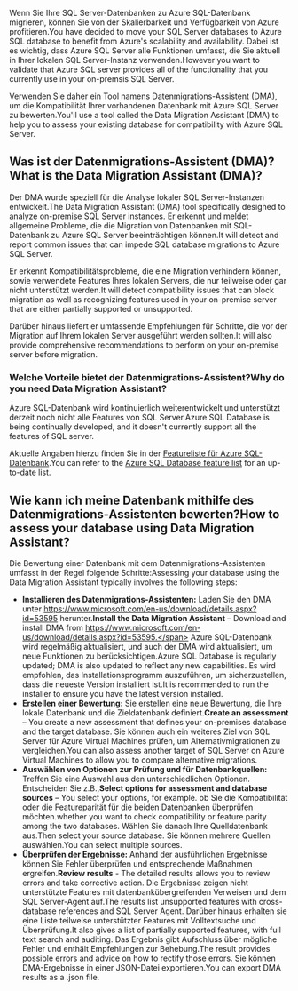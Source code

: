 <span data-ttu-id="620ef-101">Wenn Sie Ihre SQL Server-Datenbanken zu Azure SQL-Datenbank migrieren, können Sie von der Skalierbarkeit und Verfügbarkeit von Azure profitieren.</span><span class="sxs-lookup"><span data-stu-id="620ef-101">You have decided to move your SQL Server databases to Azure SQL database to benefit from Azure's scalability and availability.</span></span> <span data-ttu-id="620ef-102">Dabei ist es wichtig, dass Azure SQL Server alle Funktionen umfasst, die Sie aktuell in Ihrer lokalen SQL Server-Instanz verwenden.</span><span class="sxs-lookup"><span data-stu-id="620ef-102">However you want to validate that Azure SQL server provides all of the functionality that you currently use in your on-premsis SQL Server.</span></span>

<span data-ttu-id="620ef-103">Verwenden Sie daher ein Tool namens Datenmigrations-Assistent (DMA), um die Kompatibilität Ihrer vorhandenen Datenbank mit Azure SQL Server zu bewerten.</span><span class="sxs-lookup"><span data-stu-id="620ef-103">You'll use a tool called the Data Migration Assistant (DMA) to help you to assess your existing database for compatibility with Azure SQL Server.</span></span>

## <a name="what-is-the-data-migration-assistant-dma"></a><span data-ttu-id="620ef-104">Was ist der Datenmigrations-Assistent (DMA)?</span><span class="sxs-lookup"><span data-stu-id="620ef-104">What is the Data Migration Assistant (DMA)?</span></span>

<span data-ttu-id="620ef-105">Der DMA wurde speziell für die Analyse lokaler SQL Server-Instanzen entwickelt.</span><span class="sxs-lookup"><span data-stu-id="620ef-105">The Data Migration Assistant (DMA) tool specifically designed to analyze on-premise SQL Server instances.</span></span> <span data-ttu-id="620ef-106">Er erkennt und meldet allgemeine Probleme, die die Migration von Datenbanken mit SQL-Datenbank zu Azure SQL Server beeinträchtigen können.</span><span class="sxs-lookup"><span data-stu-id="620ef-106">It will detect and report common issues that can impede SQL database migrations to Azure SQL Server.</span></span>

<span data-ttu-id="620ef-107">Er erkennt Kompatibilitätsprobleme, die eine Migration verhindern können, sowie verwendete Features Ihres lokalen Servers, die nur teilweise oder gar nicht unterstützt werden.</span><span class="sxs-lookup"><span data-stu-id="620ef-107">It will detect compatibility issues that can block migration as well as recognizing features used in your on-premise server that are either partially supported or unsupported.</span></span>

<span data-ttu-id="620ef-108">Darüber hinaus liefert er umfassende Empfehlungen für Schritte, die vor der Migration auf Ihrem lokalen Server ausgeführt werden sollten.</span><span class="sxs-lookup"><span data-stu-id="620ef-108">It will also provide comprehensive recommendations to perform on your on-premise server before migration.</span></span>

### <a name="why-do-you-need-data-migration-assistant"></a><span data-ttu-id="620ef-109">Welche Vorteile bietet der Datenmigrations-Assistent?</span><span class="sxs-lookup"><span data-stu-id="620ef-109">Why do you need Data Migration Assistant?</span></span>

<span data-ttu-id="620ef-110">Azure SQL-Datenbank wird kontinuierlich weiterentwickelt und unterstützt derzeit noch nicht alle Features von SQL Server.</span><span class="sxs-lookup"><span data-stu-id="620ef-110">Azure SQL Database is being continually developed, and it doesn't currently support all the features of SQL server.</span></span>

<span data-ttu-id="620ef-111">Aktuelle Angaben hierzu finden Sie in der [Featureliste für Azure SQL-Datenbank](https://docs.microsoft.com/en-us/azure/sql-database/sql-database-features).</span><span class="sxs-lookup"><span data-stu-id="620ef-111">You can refer to the [Azure SQL Database feature list](https://docs.microsoft.com/en-us/azure/sql-database/sql-database-features) for an up-to-date list.</span></span>

## <a name="how-to-assess-your-database-using-data-migration-assistant"></a><span data-ttu-id="620ef-112">Wie kann ich meine Datenbank mithilfe des Datenmigrations-Assistenten bewerten?</span><span class="sxs-lookup"><span data-stu-id="620ef-112">How to assess your database using Data Migration Assistant?</span></span>

<span data-ttu-id="620ef-113">Die Bewertung einer Datenbank mit dem Datenmigrations-Assistenten umfasst in der Regel folgende Schritte:</span><span class="sxs-lookup"><span data-stu-id="620ef-113">Assessing your database using the Data Migration Assistant typically involves the following steps:</span></span>

- <span data-ttu-id="620ef-114">**Installieren des Datenmigrations-Assistenten:** Laden Sie den DMA unter https://www.microsoft.com/en-us/download/details.aspx?id=53595 herunter.</span><span class="sxs-lookup"><span data-stu-id="620ef-114">**Install the Data Migration Assistant** – Download and install DMA from https://www.microsoft.com/en-us/download/details.aspx?id=53595.</span></span> <span data-ttu-id="620ef-115">Azure SQL-Datenbank wird regelmäßig aktualisiert, und auch der DMA wird aktualisiert, um neue Funktionen zu berücksichtigen.</span><span class="sxs-lookup"><span data-stu-id="620ef-115">Azure SQL Database is regularly updated; DMA is also updated to reflect any new capabilities.</span></span> <span data-ttu-id="620ef-116">Es wird empfohlen, das Installationsprogramm auszuführen, um sicherzustellen, dass die neueste Version installiert ist.</span><span class="sxs-lookup"><span data-stu-id="620ef-116">It is recommended to run the installer to ensure you have the latest version installed.</span></span>
- <span data-ttu-id="620ef-117">**Erstellen einer Bewertung:** Sie erstellen eine neue Bewertung, die Ihre lokale Datenbank und die Zieldatenbank definiert.</span><span class="sxs-lookup"><span data-stu-id="620ef-117">**Create an assessment** – You create a new assessment that defines your on-premises database and the target database.</span></span> <span data-ttu-id="620ef-118">Sie können auch ein weiteres Ziel von SQL Server für Azure Virtual Machines prüfen, um Alternativmigrationen zu vergleichen.</span><span class="sxs-lookup"><span data-stu-id="620ef-118">You can also assess another target of SQL Server on Azure Virtual Machines to allow you to compare alternative migrations.</span></span>
- <span data-ttu-id="620ef-119">**Auswählen von Optionen zur Prüfung und für Datenbankquellen:** Treffen Sie eine Auswahl aus den unterschiedlichen Optionen. Entscheiden Sie z.B.,</span><span class="sxs-lookup"><span data-stu-id="620ef-119">**Select options for assessment and database sources** – You select your options, for example.</span></span> <span data-ttu-id="620ef-120">ob Sie die Kompatibilität oder die Featureparität für die beiden Datenbanken überprüfen möchten.</span><span class="sxs-lookup"><span data-stu-id="620ef-120">whether you want to check compatibility or feature parity among the two databases.</span></span> <span data-ttu-id="620ef-121">Wählen Sie danach Ihre Quelldatenbank aus.</span><span class="sxs-lookup"><span data-stu-id="620ef-121">Then select your source database.</span></span> <span data-ttu-id="620ef-122">Sie können mehrere Quellen auswählen.</span><span class="sxs-lookup"><span data-stu-id="620ef-122">You can select multiple sources.</span></span>
- <span data-ttu-id="620ef-123">**Überprüfen der Ergebnisse:** Anhand der ausführlichen Ergebnisse können Sie Fehler überprüfen und entsprechende Maßnahmen ergreifen.</span><span class="sxs-lookup"><span data-stu-id="620ef-123">**Review results** - The detailed results allows you to review errors and take corrective action.</span></span> <span data-ttu-id="620ef-124">Die Ergebnisse zeigen nicht unterstützte Features mit datenbankübergreifenden Verweisen und dem SQL Server-Agent auf.</span><span class="sxs-lookup"><span data-stu-id="620ef-124">The results list unsupported features with cross-database references and SQL Server Agent.</span></span> <span data-ttu-id="620ef-125">Darüber hinaus erhalten sie eine Liste teilweise unterstützter Features mit Volltextsuche und Überprüfung.</span><span class="sxs-lookup"><span data-stu-id="620ef-125">It also gives a list of partially supported features, with full text search and auditing.</span></span> <span data-ttu-id="620ef-126">Das Ergebnis gibt Aufschluss über mögliche Fehler und enthält Empfehlungen zur Behebung.</span><span class="sxs-lookup"><span data-stu-id="620ef-126">The result provides possible errors and advice on how to rectify those errors.</span></span> <span data-ttu-id="620ef-127">Sie können DMA-Ergebnisse in einer JSON-Datei exportieren.</span><span class="sxs-lookup"><span data-stu-id="620ef-127">You can export DMA results as a .json file.</span></span>
